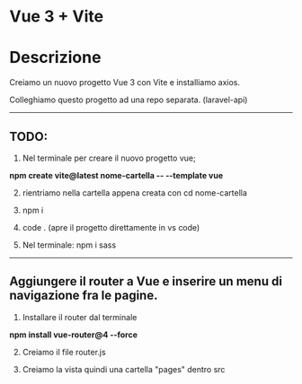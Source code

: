 # Vue 3 + Vite

# Descrizione

Creiamo un nuovo progetto Vue 3 con Vite e installiamo axios.

Colleghiamo questo progetto ad una repo separata. (laravel-api)

---

## TODO:

1. Nel terminale per creare il nuovo progetto vue;

**npm create vite@latest nome-cartella -- --template vue**

2. rientriamo nella cartella appena creata con cd nome-cartella

3. npm i

4. code . (apre il progetto direttamente in vs code)

5. Nel terminale: npm i sass

------------

## Aggiungere il router a Vue e inserire un menu di navigazione fra le pagine.

1. Installare il router dal terminale 

**npm install vue-router@4 --force**

2. Creiamo il file router.js 

3. Creiamo la vista quindi una cartella "pages" dentro src


